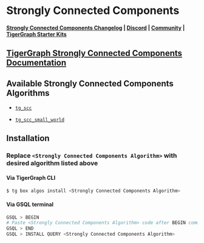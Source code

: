 
# Strongly Connected Components

#### [Strongly Connected Components Changelog](https://github.com/karimsaraipour/gsql-graph-algorithms/blob/master/algorithms/Community/connected_components/strongly_connected_components/CHANGELOG.md) | [Discord](https://discord.gg/vFbmPyvJJN) | [Community](https://community.tigergraph.com) | [TigerGraph Starter Kits](https://github.com/zrougamed/TigerGraph-Starter-Kits-Parser)

## [TigerGraph Strongly Connected Components Documentation](https://docs.tigergraph.com/tigergraph-platform-overview/graph-algorithm-library#strongly-connected-components-1)

## Available Strongly Connected Components Algorithms 

* [`tg_scc`](https://github.com/karimsaraipour/gsql-graph-algorithms/blob/master/algorithms/Community/connected_components/strongly_connected_components/tg_scc.gsql)

* [`tg_scc_small_world`](https://github.com/karimsaraipour/gsql-graph-algorithms/blob/master/algorithms/Community/connected_components/strongly_connected_components/tg_scc_small_world.gsql)

## Installation 

### Replace `<Strongly Connected Components Algorithm>` with desired algorithm listed above 

#### Via TigerGraph CLI

```bash
$ tg box algos install <Strongly Connected Components Algorithm>
```

#### Via GSQL terminal

```bash
GSQL > BEGIN
# Paste <Strongly Connected Components Algorithm> code after BEGIN command
GSQL > END 
GSQL > INSTALL QUERY <Strongly Connected Components Algorithm>
```